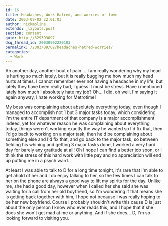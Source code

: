 ```yaml
---
id: 16
title: Headaches, Work Hatred, and worries of love
date: 2003-09-02 22:01:03
author: nickmoline
extends: _layouts.post
section: content
guid: http://629393097
dsq_thread_id: 20030902220103
permalink: /2003/09/02/headaches-hatred-worries/
categories:
  - Work
---
```

Ah another day, another bout of pain&#8230;. I am really wondering why my head is hurting so much lately, but it is really bugging me how much my head hurts at times. I cannot remember ever not having a headache in my life, but lately they have been really bad, I guess it must be stress. Have i mentioned lately how much I absolutely hate my job? Oh&#8230; I did, oh well, I'm saying it again anyway, I hate working for Metrotime!

<!--more-->

My boss was complaining about absolutely everything today, even though I managed to accomplish not 1 but 3 major tasks today, which considering I'm the entire IT department of that company is a major accomplishment indeed, yet for whatever reason he was complaining about everything today, things weren't working exactly the way he wanted so I'd fix that, then I'd go back to working on a major task, then he'd be complaining about something else and I'd fix that, and go back to the major task, so between fielding his whining and getting 3 major tasks done, I worked a very hard day for barely any gratitude at all! Oh I hope I can find a better job soon, or I think the stress of this hard work with little pay and no appreciation will end up putting me in a psych ward.

At least I was able to talk to D for a long time tonight, it's rare that I'm able to get ahold of her and I do enjoy talking to her, so the few times I can talk to her on the phone are always a good way to lift my spirits for the day. Unlike me, she had a good day, however when I called her she said she was waiting for a call from her old boyfriend, so I'm wondering if that means she is getting back together with him, I hope not because I was really hoping to be her new boyfriend. Course I probably shouldn't write this cause D is just about the only person I know who ever reads this, and I hope that if she does she won't get mad at me or anything. And if she does&#8230; D, I'm so looking forward to visiting you.
